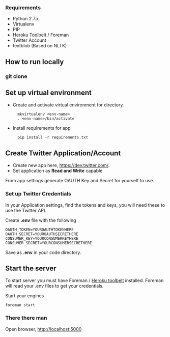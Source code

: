 
### Requirements

* Python 2.7.x
* Virtualenv
* PIP
* Heroku Toolbelt / Foreman
* Twitter Account
* textblob (Based on NLTK)


## How to run locally

### git clone

## Set up virtual environment


* Create and activate virtual environment for directory.

		mkvirtualenv <env-name>
		. <env-name>/bin/activate

* Install requirements for app

		pip install -r requirements.txt


## Create Twitter Application/Account

* Create new app here, <https://dev.twitter.com/>.
* Set application as **Read and Write** capable

From app settings generate OAUTH Key and Secret for yourself to use.

### Set up Twitter Credentials

In your Application settings, find the tokens and keys, you will need these to use the Twitter API.

Create **.env** file with the following


	OAUTH_TOKEN=YOUROAUTHTOKENHERE
	OAUTH_SECRET=YOUROAUTHSECRETHERE
	CONSUMER_KEY=YOURCONSUMERKEYHERE
	CONSUMER_SECRET=YOURCONSUMERSECRETHERE

Save as **.env** in your code directory.


## Start the server

To start server you must have Foreman / [Heroku toolbelt](http://toolbelt.heroku.com) installed. Foreman will read your .env files to get your credentials.

Start your engines

	foreman start


### There there man

Open browser, <http://localhost:5000>


